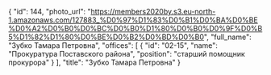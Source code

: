 {
    "id": 144,
    "photo_url": "https://members2020by.s3.eu-north-1.amazonaws.com/127883_%D0%97%D1%83%D0%B1%D0%BA%D0%BE%D0%A2%D0%B0%D0%BC%D0%B0%D1%80%D0%B0%D0%9F%D0%B5%D1%82%D1%80%D0%BE%D0%B2%D0%BD%D0%B0",
    "full_name": "Зубко Тамара Петровна",
    "offices": [
        {
            "id": "02-15",
            "name": "Прокуратура Поставского района",
            "position": "старший помощник прокурора"
        }
    ],
    "title": "Зубко Тамара Петровна"
}